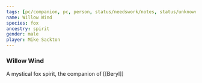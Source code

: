 ```yaml
---
tags: [pc/companion, pc, person, status/needswork/notes, status/unknown]
name: Willow Wind
species: fox
ancestry: spirit
gender: male
player: Mike Sackton
---
```

### Willow Wind

A mystical fox spirit, the companion of [[Beryl]]